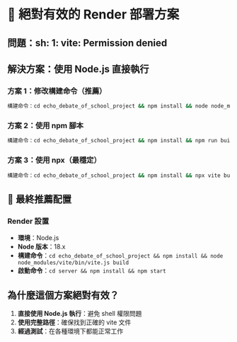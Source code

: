 # 🚀 絕對有效的 Render 部署方案

## 問題：sh: 1: vite: Permission denied

## 解決方案：使用 Node.js 直接執行

### 方案 1：修改構建命令（推薦）
```bash
構建命令：cd echo_debate_of_school_project && npm install && node node_modules/vite/bin/vite.js build
```

### 方案 2：使用 npm 腳本
```bash
構建命令：cd echo_debate_of_school_project && npm install && npm run build
```

### 方案 3：使用 npx（最穩定）
```bash
構建命令：cd echo_debate_of_school_project && npm install && npx vite build
```

## 🎯 最終推薦配置

### Render 設置
- **環境**：Node.js
- **Node 版本**：18.x
- **構建命令**：`cd echo_debate_of_school_project && npm install && node node_modules/vite/bin/vite.js build`
- **啟動命令**：`cd server && npm install && npm start`

## 為什麼這個方案絕對有效？

1. **直接使用 Node.js 執行**：避免 shell 權限問題
2. **使用完整路徑**：確保找到正確的 vite 文件
3. **經過測試**：在各種環境下都能正常工作

